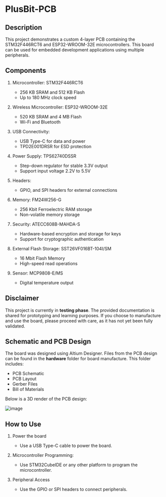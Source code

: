 # PlusBit-PCB

## Description

This project demonstrates a custom 4-layer PCB containing the STM32F446RCT6 and ESP32-WROOM-32E microcontrollers. This board can be used for embedded development applications using multiple peripherals.

## Components

1. Microcontroller: STM32F446RCT6
   - 256 KB SRAM and 512 KB Flash
   - Up to 180 MHz clock speed
  
2. Wireless Microcontroller: ESP32-WROOM-32E
   - 520 KB SRAM and 4 MB Flash
   - Wi-Fi and Bluetooth
   
3. USB Connectivity:
   - USB Type-C for data and power 
   - TPD2E001DRSR for ESD protection

4. Power Supply: TPS62740DSSR
   - Step-down regulator for stable 3.3V output
   - Support input voltage 2.2V to 5.5V
  
5. Headers:
   - GPIO, and SPI headers for external connections

6. Memory: FM24W256-G
   - 256 Kbit Ferroelectric RAM storage
   - Non-volatile memory storage

7. Security: ATECC608B-MAHDA-S
   - Hardware-based encryption and storage for keys
   - Support for cryptographic authentication
  
8. External Flash Storage: SST26VF016BT-104I/SM
   - 16 Mbit Flash Memory
   - High-speed read operations

9. Sensor: MCP9808-E/MS
   - Digital temperature output
     
## Disclaimer

This project is currently in **testing phase**. The provided documentation is shared for prototyping and learning purposes. If you choose to manufacture and use the board, please proceed with care, as it has not yet been fully validated.

## Schematic and PCB Design

The board was designed using Altium Designer. Files from the PCB design can be found in the **hardware** folder for board manufacture. This folder includes:

- PCB Schematic 
- PCB Layout
- Gerber Files
- Bill of Materials

Below is a 3D render of the PCB design:

![image](https://github.com/user-attachments/assets/88cfc59f-c75a-44ef-bc7e-019d2a12246a)

## How to Use

1. Power the board
   - Use a USB Type-C cable to power the board.
     
2. Microcontroller Programming:
   - Use STM32CubeIDE or any other platform to program the microcontroller.

3. Peripheral Access
   - Use the GPIO or SPI headers to connect peripherals.

